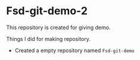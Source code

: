 # Fsd-git-demo-2

This repository is created for giving demo.


Things I did for making repository.

+ Created a empty repository named `Fsd-git-demo`